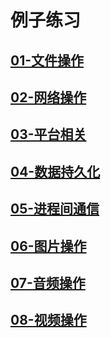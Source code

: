 # 例子练习

## [01-文件操作](01-file/)

## [02-网络操作](02-network/)

## [03-平台相关](03-platform/)

## [04-数据持久化](04-persistence/)

## [05-进程间通信](05-ipc/)

## [06-图片操作](06-image/)

## [07-音频操作](07-audio/)

## [08-视频操作](08-video/)
